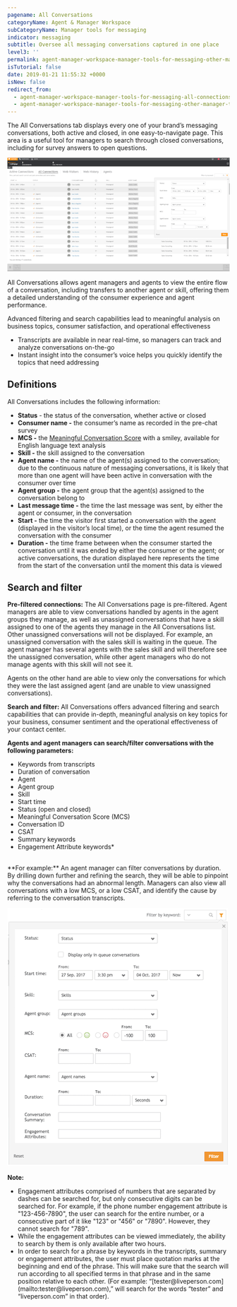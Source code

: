 ```yaml
---
pagename: All Conversations
categoryName: Agent & Manager Workspace
subCategoryName: Manager tools for messaging
indicator: messaging
subtitle: Oversee all messaging conversations captured in one place
level3: ''
permalink: agent-manager-workspace-manager-tools-for-messaging-other-manager-tools-for-messaging-all-conversations.html
isTutorial: false
date: 2019-01-21 11:55:32 +0000
isNew: false
redirect_from:
  - agent-manager-workspace-manager-tools-for-messaging-all-connections.html
  - agent-manager-workspace-manager-tools-for-messaging-other-manager-tools-for-messaging-all-connections.html
---
```

The All Conversations tab displays every one of your brand’s messaging conversations, both active and closed, in one easy-to-navigate page. This area is a useful tool for managers to search through closed conversations, including for survey answers to open questions.

![](/img/all-connections-1.png)

All Conversations allows agent managers and agents to view the entire flow of a conversation, including transfers to another agent or skill, offering them a detailed understanding of the consumer experience and agent performance.

Advanced filtering and search capabilities lead to meaningful analysis on business topics, consumer satisfaction, and operational effectiveness

* Transcripts are available in near real-time, so managers can track and analyze conversations on-the-go
* Instant insight into the consumer’s voice helps you quickly identify the topics that need addressing

## Definitions

All Conversations includes the following information:

* **Status** - the status of the conversation, whether active or closed
* **Consumer name -** the consumer’s name as recorded in the pre-chat survey
* **MCS -** the [Meaningful Conversation Score](data-reporting-meaningful-connection-score-(mcs)-meaningful-connection-score-(mcs)-overview.html) with a smiley, available for English language text analysis
* **Skill -** the skill assigned to the conversation
* **Agent name -** the name of the agent(s) assigned to the conversation; due to the continuous nature of messaging conversations, it is likely that more than one agent will have been active in conversation with the consumer over time
* **Agent group -** the agent group that the agent(s) assigned to the conversation belong to
* **Last message time -** the time the last message was sent, by either the agent or consumer, in the conversation
* **Start -** the time the visitor first started a conversation with the agent (displayed in the visitor’s local time), or the time the agent resumed the conversation with the consumer
* **Duration -** the time frame between when the consumer started the conversation until it was ended by either the consumer or the agent; or active conversations, the duration displayed here represents the time from the start of the conversation until the moment this data is viewed

## Search and filter

**Pre-filtered connections:** The All Conversations page is pre-filtered. Agent managers are able to view conversations handled by agents in the agent groups they manage, as well as unassigned conversations that have a skill assigned to one of the agents they manage in the All Conversations list. Other unassigned conversations will not be displayed. For example, an unassigned conversation with the sales skill is waiting in the queue. The agent manager has several agents with the sales skill and will therefore see the unassigned conversation, while other agent managers who do not manage agents with this skill will not see it.

Agents on the other hand are able to view only the conversations for which they were the last assigned agent (and are unable to view unassigned conversations).

**Search and filter:** All Conversations offers advanced filtering and search capabilities that can provide in-depth, meaningful analysis on key topics for your business, consumer sentiment and the operational effectiveness of your contact center.

**Agents and agent managers can search/filter conversations with the following parameters:**

* Keywords from transcripts
* Duration of conversation
* Agent
* Agent group
* Skill
* Start time
* Status (open and closed)
* Meaningful Conversation Score (MCS)
* Conversation ID
* CSAT
* Summary keywords
* Engagement Attribute keywords*

<br/>
**For example:** An agent manager can filter conversations by duration. By drilling down further and refining the search, they will be able to pinpoint why the conversations had an abnormal length. Managers can also view all conversations with a low MCS, or a low CSAT, and identify the cause by referring to the conversation transcripts.

![](/img/all-connections-2.png)

<div class="notice">
<b>Note:</b>
<ul>
<li>Engagement attributes comprised of numbers that are separated by dashes can be searched for, but only consecutive digits can be searched for. For example, if the phone number engagement attribute is "123-456-7890", the user can search for the entire number, or a consecutive part of it like "123" or "456" or "7890". However, they cannot search for "789".</li> <li>While the engagement attributes can be viewed immediately, the ability to search by them is only available after two hours.</li> <li>In order to search for a phrase by keywords in the transcripts, summary or engagement attributes, the user must place quotation marks at the beginning and end of the phrase. This will make sure that the search will run according to all specified terms in that phrase and in the same position relative to each other. (For example: “[tester@liveperson.com](mailto:tester@liveperson.com),” will search for the words “tester” and “liveperson.com”  in that order).</li>
</ul>
</div>
